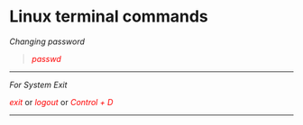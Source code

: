 # Linux terminal commands

_Changing password_

<blockquote>
<em style="color:red">passwd</em>
</blockquote>
<hr>

_For System Exit_

<em style="color:red">exit</em> or
<em style="color:red">logout</em> or
<em style="color:red">Control + D</em>

<hr>
